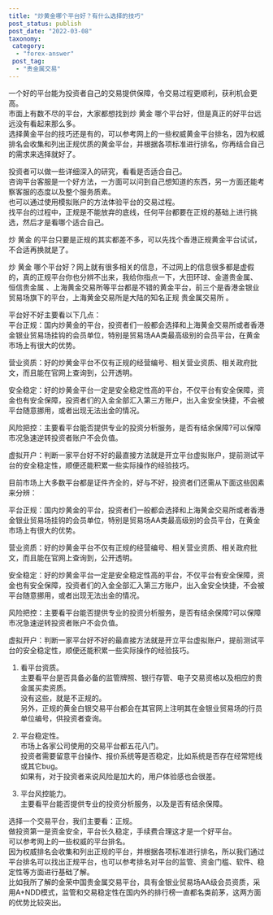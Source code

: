 ```yaml
---
title: "炒黄金哪个平台好？有什么选择的技巧"
post_status: publish
post_date: "2022-03-08"
taxonomy:
 category: 
  - "forex-answer"
 post_tag: 
  - "贵金属交易"
---
```


一个好的平台能为投资者自己的交易提供保障，令交易过程更顺利，获利机会更高。  
市面上有数不尽的平台，大家都想找到炒 黄金 哪个平台好，但是真正的好平台远远没有看起来那么多。  
选择黄金平台的技巧还是有的，可以参考网上的一些权威黄金平台排名，因为权威排名会收集和列出正规优质的黄金平台，并根据各项标准进行排名，你再结合自己的需求来选择就好了。  

投资者可以做一些详细深入的研究，看看是否适合自己。  
咨询平台客服是一个好方法，一方面可以问到自己想知道的东西，另一方面还能考察客服的态度以及整个服务质素。  
也可以通过使用模拟账户的方法体验平台的交易过程。  
找平台的过程中，正规是不能放弃的底线，任何平台都要在正规的基础上进行挑选，然后才是看哪个适合自己。  

炒 黄金 的平台只要是正规的其实都差不多，可以先找个香港正规黄金平台试试，不合适再换就是了。  

炒 黄金 哪个平台好？网上就有很多相关的信息，不过网上的信息很多都是虚假的，真的正规平台你也分辨不出来，我给你指点一下，大田环球、金道贵金属、 恒信贵金属 、上海黄金交易所等平台都是不错的黄金平台，前三个是香港金银业贸易场旗下的平台，上海黄金交易所是大陆的知名正规 贵金属交易所 。  

平台好不好主要看以下几点：  
平台正规：国内炒黄金的平台，投资者们一般都会选择和上海黄金交易所或者香港金银业贸易场挂钩的会员单位，特别是贸易场AA类最高级别的会员平台，在黄金市场上有很大的优势。  
  
营业资质：好的炒黄金平台不仅有正规的经营编号、相关营业资质、相关政府批文，而且能在官网上查询到，公开透明。  
  
安全稳定：好的炒黄金平台一定是安全稳定性高的平台，不仅平台有安全保障，资金也有安全保障，投资者们的入金全部汇入第三方账户，出入金安全快捷，不会被平台随意挪用，或者出现无法出金的情况。  
  
风险把控：主要看平台能否提供专业的投资分析服务，是否有结余保障?可以保障市况急速逆转投资者账户不会负值。  
  
虚拟开户：判断一家平台好不好的最直接方法就是开立平台虚拟账户，提前测试平台的安全稳定性，顺便还能积累一些实际操作的经验技巧。  

目前市场上大多数平台都是证件齐全的，好与不好，投资者们还需从下面这些因素来分辨：

平台正规：国内炒黄金的平台，投资者们一般都会选择和上海黄金交易所或者香港金银业贸易场挂钩的会员单位，特别是贸易场AA类最高级别的会员平台，在黄金市场上有很大的优势。  

营业资质：好的炒黄金平台不仅有正规的经营编号、相关营业资质、相关政府批文，而且能在官网上查询到，公开透明。  

安全稳定：好的炒黄金平台一定是安全稳定性高的平台，不仅平台有安全保障，资金也有安全保障，投资者们的入金全部汇入第三方账户，出入金安全快捷，不会被平台随意挪用，或者出现无法出金的情况。  

风险把控：主要看平台能否提供专业的投资分析服务，是否有结余保障?可以保障市况急速逆转投资者账户不会负值。  

虚拟开户：判断一家平台好不好的最直接方法就是开立平台虚拟账户，提前测试平台的安全稳定性，顺便还能积累一些实际操作的经验技巧。  

1. 看平台资质。  
主要看平台是否具备必备的监管牌照、银行存管、电子交易资格以及相应的贵金属买卖资质。  
没有这些，就是不正规的。  
另外，正规的黄金白银交易平台都会在其官网上注明其在金银业贸易场的行员单位编号，供投资者查询。  

2. 平台稳定性。  
市场上各家公司使用的交易平台都五花八门。  
投资者需要留意平台操作、报价系统等是否稳定，比如系统是否存在经常短线或其它bug。  
如果有，对于投资者来说风险是加大的，用户体验感也会很差。  

3. 平台风控能力。  
主要看平台能否提供专业的投资分析服务，以及是否有结余保障。  

选择一个交易平台，我们主要看：正规。  
做投资第一是资金安全，平台长久稳定，手续费合理这才是一个好平台。  
可以参考网上的一些权威的平台排名。  
因为权威排名会收集和列出正规的平台，并根据各项标准进行排名，所以我们通过平台排名可以找出正规平台，也可以参考排名对平台的监管、资金门槛、软件、稳定性等方面进行基础了解。  
比如我所了解的金荣中国贵金属交易平台，具有金银业贸易场AA级会员资质，采用A+NDD模式，监管和交易稳定性在国内外的排行榜一直都名类前茅，这两方面的优势比较突出。
